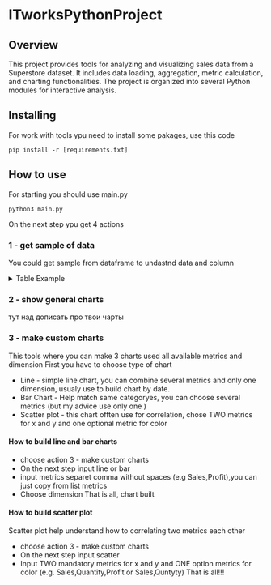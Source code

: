 # ITworksPythonProject
## Overview
This project provides tools for analyzing and visualizing sales data from a Superstore dataset. It includes data loading, aggregation, metric calculation, and charting functionalities. The project is organized into several Python modules for interactive analysis.
## Installing
For work with tools ypu need to install some pakages, use this code
```
pip install -r [requirements.txt]
```
## How to use
For starting you should use main.py
```
python3 main.py
```
On the next step ypu get 4 actions
### 1 - get sample of data
You could get sample from dataframe to undastnd data and column
<details>
  <summary>Table Example</summary>

| Row_ID | Order_ID       | Order_Date | Ship_Date  | Ship_Mode    | Customer_ID | Customer_Name   | Segment   | Country       | City        | State      | Postal_Code | Region | Product_ID      | Category        | Sub-Category | Product_Name                                                | Sales  | Quantity | DiscountPrcnt | Profit  | RealSales | DiscountAbs | ShipingSpeed | Order_Month |
| ------ | -------------- | ---------- | ---------- | ------------ | ----------- | --------------- | --------- | ------------- | ----------- | ---------- | ----------- | ------ | --------------- | --------------- | ------------ | ----------------------------------------------------------- | ------ | -------- | ------------- | ------- | --------- | ----------- | ------------ | ----------- |
| 1      | CA-2016-152156 | 08/11/2016 | 11/11/2016 | Second Class | CG-12520    | Claire Gute     | Consumer  | United States | Henderson   | Kentucky   | 42420       | South  | FUR-BO-10001798 | Furniture       | Bookcases    | Bush Somerset Collection Bookcase                           | 261.96 | 2        | 0             | 41.9136 | 261.96    | 0           | 3            | 01/11/2016  |
| 2      | CA-2016-152156 | 08/11/2016 | 11/11/2016 | Second Class | CG-12520    | Claire Gute     | Consumer  | United States | Henderson   | Kentucky   | 42420       | South  | FUR-CH-10000454 | Furniture       | Chairs       | Hon Deluxe Fabric Upholstered Stacking Chairs, Rounded Back | 731.94 | 3        | 0             | 219.582 | 731.94    | 0           | 3            | 01/11/2016  |
| 3      | CA-2016-138688 | 12/06/2016 | 16/06/2016 | Second Class | DV-13045    | Darrin Van Huff | Corporate | United States | Los Angeles | California | 90036       | West   | OFF-LA-10000240 | Office Supplies | Labels       | Self-Adhesive Address Labels for Typewriters by Universal   | 14.62  | 2        | 0             | 6.8714  | 14.62     | 0           | 4            | 01/06/2016  |
</details>

### 2 - show general charts
тут над дописать про твои чарты
### 3 - make custom charts
This tools where you can make 3 charts used all available metrics and dimension
First you have to choose type of chart
- Line - simple line chart, you can combine several metrics and only one dimension, usualy use to build chart by date.
- Bar Chart - Help match same categoryes, you can choose several metrics (but my advice use only one )
- Scatter plot - this chart offten use for correlation, chose TWO metrics for x and y and one optional metric for color 
#### How to build line and bar charts
 - choose action 3 - make custom charts
 - On the next step input line or bar
 - input metrics separet comma without spaces (e.g Sales,Profit),you can just copy from list metrics
 - Choose dimension
 That is all, chart built
 #### How to build scatter plot
 Scatter plot help understand how to correlating two metrics each other
  - choose action 3 - make custom charts
  - On the next step input scatter
  - Input TWO mandatory metrics for x and y and ONE option metrics for color (e.g. Sales,Quantity,Profit or Sales,Quntyty)
That is all!!!